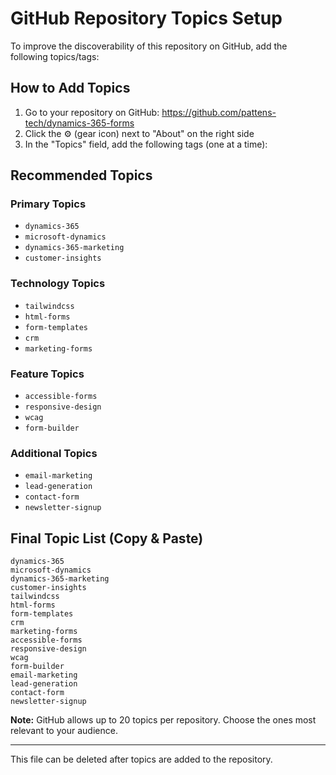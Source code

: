 # GitHub Repository Topics Setup

To improve the discoverability of this repository on GitHub, add the following topics/tags:

## How to Add Topics

1. Go to your repository on GitHub: https://github.com/pattens-tech/dynamics-365-forms
2. Click the ⚙️ (gear icon) next to "About" on the right side
3. In the "Topics" field, add the following tags (one at a time):

## Recommended Topics

### Primary Topics
- `dynamics-365`
- `microsoft-dynamics`
- `dynamics-365-marketing`
- `customer-insights`

### Technology Topics
- `tailwindcss`
- `html-forms`
- `form-templates`
- `crm`
- `marketing-forms`

### Feature Topics
- `accessible-forms`
- `responsive-design`
- `wcag`
- `form-builder`

### Additional Topics
- `email-marketing`
- `lead-generation`
- `contact-form`
- `newsletter-signup`

## Final Topic List (Copy & Paste)

```
dynamics-365
microsoft-dynamics
dynamics-365-marketing
customer-insights
tailwindcss
html-forms
form-templates
crm
marketing-forms
accessible-forms
responsive-design
wcag
form-builder
email-marketing
lead-generation
contact-form
newsletter-signup
```

**Note:** GitHub allows up to 20 topics per repository. Choose the ones most relevant to your audience.

---

This file can be deleted after topics are added to the repository.

